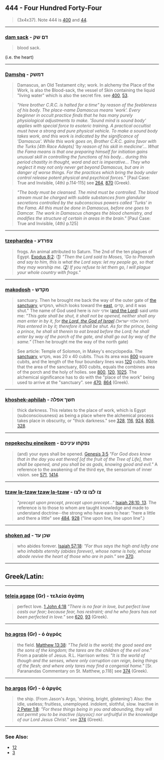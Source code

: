 ## 444 - Four Hundred Forty-Four
> (3x4x37). Note 444 is [400](400) and [44](44).

---

### [dam sack](/keys/DM.ShQ) - דם שק
> blood sack.

(i.e. the heart)

---

### [Damshq](/keys/DMShQ) - דמשק
> Damascus, an Old Testament city; work. In alchemy the Place of the Work, is also the Blood-sack, the vessel of Skin containing the liquid "living water" which is also the secret fire. see [400](400), [53](53).

> *"Here brother C.R.C. is halted for a time" by reason of the feebleness of his body. The place-name Damascus means 'work'. Every beginner in occult practice finds that he has many purely physiological adjustments to make. 'Sound mind is sound body' applies with special force to esoteric training. A practical occultist must have a strong and pure physical vehicle. To make a sound body takes work, and this work is indicated by the significance of 'Damascus'. While this work goes on, Brother C.R.C. gains favor with the Turks [4th Race Adepts] 'by reason of his skill in medicine'... What the Fama means is that one preparing himself for initiation gains unusual skill in controlling the functions of his body... during this period chastity in thought, word and act is imperative... They who neglect it may not only never get beyond Damascus, but are in danger of worse things. For the practices which bring the body under control release potent physical and psychical forces."* [Paul Case: True and Invisible, (4th) p.114-115] see [264](264), [870](870) (Greek).

> *"The body must be cleansed. The mind must be controlled. The blood stream must be charged with subtle substances from glandular secretions controlled by the subconscious powers called 'Turks' in the Fama. All this must be done in Damascus, before one goes to Damcar. The work in Damascus changes the blood chemistry, and modifies the structure of certain in areas in the brain."* [Paul Case: True and Invisible, (4th) p.125]

---

### [tzephardea](/keys/TzPRDO) - צפרדע
> frogs. An animal attributed to Saturn. The 2nd of the ten plagues of Egypt. [Exodus 8:2](http://biblehub.com/exodus/8-2.htm): ([1](http://biblehub.com/exodus/8-1.htm)) *"Then the Lord said to Moses, 'Go to Pharaoh and say to him, this is what the Lord says: let my people go, so that they may worship me. ([2]((http://biblehub.com/exodus/8-2.htm))) If you refuse to let them go, I will plague your whole country with frogs."*

---

### [makodosh](/keys/MQDSh) - מקדש
> sanctuary. Then he brought me back the way of the outer gate of [the sanctuary](/keys/HMQDSh), המקדש, which looks toward the [east](/keys/QDIM), קדים, and it was shut." The name of God used here is אדני יהוה ([and the Lord](/keys/ADNI.IHVH)) said unto me: *"This gate shall be shut, it shall not be opened, neither shall any man enter in by it, for [the Lord, the God of Israel](/keys/IHVH.ALHI.IShRAL) (יהוה אלהי ישראל). Has entered in by it; therefore it shall be shut. As for the prince, being a prince, he shall sit therein to eat bread before the Lord; he shall enter by way of the porch of the gate, and shall go out by way of the same."* (Then he brought me the way of the north gate)

> See article: Temple of Solomon, in Makey's encyclopedia. The [sanctuary](/keys/MQDSh), מקדש, was 20 x 40 cubits. Thus its area was [800](800) square cubits, and the length of the four boundary lines was [120](120) cubits. Note that the area of the sanctuary, 800 cubits, equals the combines area of the porch and the holy of holies. see [800](800), [120](120), [1025](1025). The alchemical significance has to do with the "place of the work" being used to arrive at the "sanctuary". see [470](470), [864](864) (Greek).

---

### [khoshek-aphilah](/keys/ChShK.APLH) - חשך אפלה
> thick darkness. This relates to the place of work, which is Egypt (subconsciousness) as being a place where the alchemical process takes place in obscurity, or "thick darkness." see [328](328), [116](116), [924](924), [808](808), [328](328).

---

### [nepekechu eineikem](/keys/NPQChV.OINIKM) - נפקחו עיניכם
> (and) your eyes shall be opened. [Genesis 3:5](http://biblehub.com/genesis/3-5.htm) *"For God does know that in the day you eat thereof [of the fruit of the Tree of Life], then shall be opened, and you shall be as gods, knowing good and evil."* A reference to the awakening of the third eye, the sensorium of inner vision. see [571](571), [1414](1414).

---

### [tzaw la-tzaw tzaw la-tzaw](/keys/TzV.LTzV.TzV.LTzV) - צו לצו צו לצו
> *"precept upon precept, precept upon precept..."* [Isaiah 28:10, 13](http://biblehub.com/isaiah/28-10.htm). The reference is to those to whom are taught knowledge and made to understand doctrine--the strong who have ears to hear: "here a little and there a little" see [484](484), [928](928) ("line upon line, line upon line".)

---

### [shoken ad](/keys/ShKN.OD) - שכן עד
> who abides forever. [Isaiah 57:18](http://biblehub.com/isaiah/57-18.htm): *"For thus says the high and lofty one who inhabits eternity (abides forever), whose name is holy, whose abode revive the heart of those who are in pain."* see [370](370).

---

## Greek/Latin:

---

### [teleia agape](/greek?word=teleia+agaPh) (Gr) - τελεία ἀγάπη
> perfect love. [1 John 4:18](http://biblehub.com/1_john/4-18.htm) *"There is no fear in love, but perfect love casts our fear; because fear, has restraint; and he who fears has not been perfected in love."* see [620](620), [93](93) (Greek).

---

### [ho agros](/greek?word=o+agros) (Gr) - ὁ ἀγρός
> the field. [Matthew 13:38](http://biblehub.com/matthew/13-38.htm): *"The field is the world; the good seed are the sons of the kingdom; the tares are the children of the evil one."* From a parable of Jesus. R.L. Harrison writes: *"It is the world of though and the senses, where only corruption can reign, being things of the flesh; and where only tares may find a congenial home."* [Sr. Paranandas Commentary on St. Matthew, p.118] see [374](374) (Greek).

---

### [ho argos](/greek?word=o+argos) (Gr) - ὁ ἀργός
> the ship. (From Jason's Argo, 'shining, bright, glistening') Also: the idle, useless; fruitless, unemployed. indolent, slothful, slow. Inactive in [2 Peter 1:8](http://biblehub.com/2_peter/1-8.htm): *"For these things being in you and abounding, they will not permit you to be inactive (ἀργοὺς) nor unfruitful in the knowledge of our Lord Jesus Christ."* see [374](374) (Greek).

---

### See Also:

- [12](12)
- [3](3)
